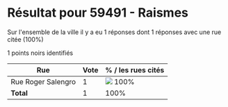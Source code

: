 # Résultat pour 59491 - Raismes

Sur l'ensemble de la ville il y a eu 1 réponses dont 1 réponses avec une rue citée (100%)

1 points noirs identifiés

| Rue | Vote | % / les rues cités|
|-----|------|-------------------|
| Rue Roger Salengro | 1 | <img src="../../img/bar_100.gif" />&nbsp;100%|
| **Total** | 1 | 100%|
